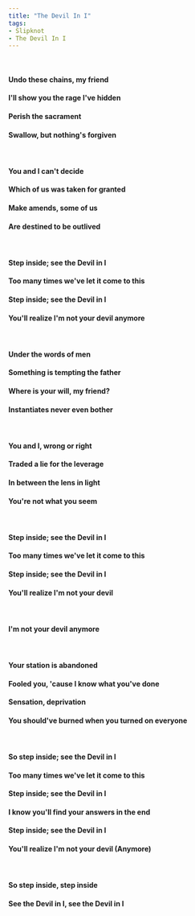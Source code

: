 ```yaml
---
title: "The Devil In I"
tags:
- Slipknot
- The Devil In I
---
```

&nbsp;
#### Undo these chains, my friend
#### I'll show you the rage I've hidden
#### Perish the sacrament
#### Swallow, but nothing's forgiven
&nbsp;
#### You and I can't decide
#### Which of us was taken for granted
#### Make amends, some of us
#### Are destined to be outlived
&nbsp;
#### Step inside; see the Devil in I
#### Too many times we've let it come to this
#### Step inside; see the Devil in I
#### You'll realize I'm not your devil anymore
&nbsp;
#### Under the words of men
#### Something is tempting the father
#### Where is your will, my friend?
#### Instantiates never even bother
&nbsp;
#### You and I, wrong or right
#### Traded a lie for the leverage
#### In between the lens in light
#### You're not what you seem
&nbsp;
#### Step inside; see the Devil in I
#### Too many times we've let it come to this
#### Step inside; see the Devil in I
#### You'll realize I'm not your devil
&nbsp;
#### I'm not your devil anymore
&nbsp;
#### Your station is abandoned
#### Fooled you, 'cause I know what you've done
#### Sensation, deprivation
#### You should've burned when you turned on everyone
&nbsp;
#### So step inside; see the Devil in I
#### Too many times we've let it come to this
#### Step inside; see the Devil in I
#### I know you'll find your answers in the end
#### Step inside; see the Devil in I
#### You'll realize I'm not your devil (Anymore)
&nbsp;
#### So step inside, step inside
#### See the Devil in I, see the Devil in I
